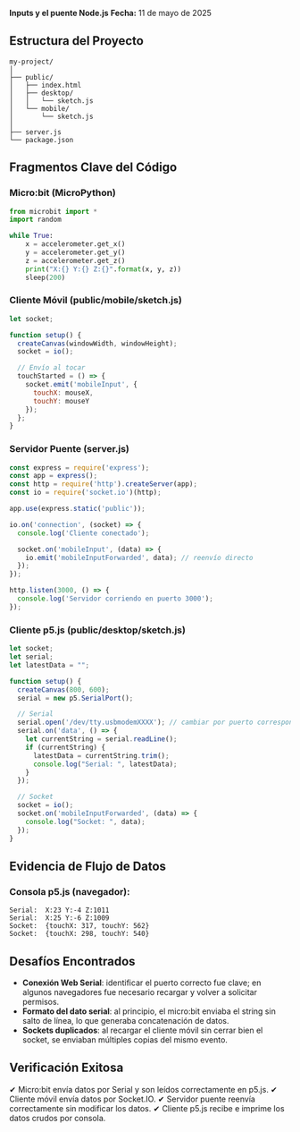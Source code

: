 **Inputs y el puente Node.js**
**Fecha:** 11 de mayo de 2025

## Estructura del Proyecto

```
my-project/
│
├── public/
│   ├── index.html
│   ├── desktop/
│   │   └── sketch.js
│   └── mobile/
│       └── sketch.js
│
├── server.js
└── package.json
```
## Fragmentos Clave del Código

### Micro\:bit (MicroPython)

```python
from microbit import *
import random

while True:
    x = accelerometer.get_x()
    y = accelerometer.get_y()
    z = accelerometer.get_z()
    print("X:{} Y:{} Z:{}".format(x, y, z))
    sleep(200)
```

### Cliente Móvil (public/mobile/sketch.js)

```javascript
let socket;

function setup() {
  createCanvas(windowWidth, windowHeight);
  socket = io();

  // Envío al tocar
  touchStarted = () => {
    socket.emit('mobileInput', {
      touchX: mouseX,
      touchY: mouseY
    });
  };
}
```

### Servidor Puente (server.js)

```javascript
const express = require('express');
const app = express();
const http = require('http').createServer(app);
const io = require('socket.io')(http);

app.use(express.static('public'));

io.on('connection', (socket) => {
  console.log('Cliente conectado');

  socket.on('mobileInput', (data) => {
    io.emit('mobileInputForwarded', data); // reenvío directo
  });
});

http.listen(3000, () => {
  console.log('Servidor corriendo en puerto 3000');
});
```

### Cliente p5.js (public/desktop/sketch.js)

```javascript
let socket;
let serial;
let latestData = "";

function setup() {
  createCanvas(800, 600);
  serial = new p5.SerialPort();

  // Serial
  serial.open('/dev/tty.usbmodemXXXX'); // cambiar por puerto correspondiente
  serial.on('data', () => {
    let currentString = serial.readLine();
    if (currentString) {
      latestData = currentString.trim();
      console.log("Serial: ", latestData);
    }
  });

  // Socket
  socket = io();
  socket.on('mobileInputForwarded', (data) => {
    console.log("Socket: ", data);
  });
}
```
## Evidencia de Flujo de Datos

### Consola p5.js (navegador):

```
Serial:  X:23 Y:-4 Z:1011
Serial:  X:25 Y:-6 Z:1009
Socket:  {touchX: 317, touchY: 562}
Socket:  {touchX: 298, touchY: 540}
```

## Desafíos Encontrados

* **Conexión Web Serial**: identificar el puerto correcto fue clave; en algunos navegadores fue necesario recargar y volver a solicitar permisos.
* **Formato del dato serial**: al principio, el micro\:bit enviaba el string sin salto de línea, lo que generaba concatenación de datos.
* **Sockets duplicados**: al recargar el cliente móvil sin cerrar bien el socket, se enviaban múltiples copias del mismo evento.

## Verificación Exitosa

✔ Micro\:bit envía datos por Serial y son leídos correctamente en p5.js.
✔ Cliente móvil envía datos por Socket.IO.
✔ Servidor puente reenvía correctamente sin modificar los datos.
✔ Cliente p5.js recibe e imprime los datos crudos por consola.
